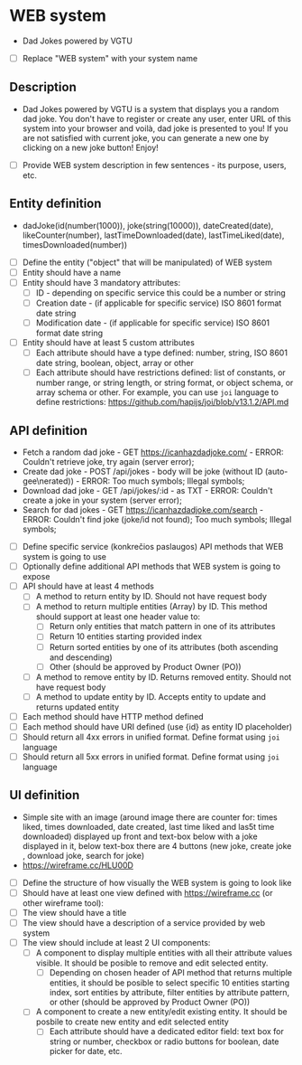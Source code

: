 # WEB system
- Dad Jokes powered by VGTU
- [ ] Replace "WEB system" with your system name

## Description
- Dad Jokes powered by VGTU is a system that displays you a random dad joke. You don't have to register or create any user, enter URL of this system into your browser and voilà, dad joke is presented to you! If you are not satisfied with current joke, you can generate a new one by clicking on a new joke button! Enjoy!

- [ ] Provide WEB system description in few sentences - its purpose, users, etc.

## Entity definition
- dadJoke(id(number(1000)), joke(string(10000)), dateCreated(date), likeCounter(number), lastTimeDownloaded(date), lastTimeLiked(date), timesDownloaded(number))

- [ ] Define the entity ("object" that will be manipulated) of WEB system
- [ ] Entity should have a name
- [ ] Entity should have 3 mandatory attributes:
    - [ ] ID - depending on specific service this could be a number or string
    - [ ] Creation date - (if applicable for specific service) ISO 8601 format date string
    - [ ] Modification date - (if applicable for specific service) ISO 8601 format date string
- [ ] Entity should have at least 5 custom attributes
    - [ ] Each attribute should have a type defined: number, string, ISO 8601 date string, boolean, object, array or other
    - [ ] Each attribute should have restrictions defined: list of constants, or number range, or string length, or string format, or object schema, or array schema or other. For example, you can use `joi` language to define restrictions: https://github.com/hapijs/joi/blob/v13.1.2/API.md

## API definition
- Fetch a random dad joke - GET https://icanhazdadjoke.com/ - ERROR: Couldn't retrieve joke, try again (server error);
- Create dad joke - POST /api/jokes - body will be joke (without ID (auto-gee\nerated)) - ERROR: Too much symbols; Illegal symbols; 
- Download dad joke - GET /api/jokes/:id - as TXT - ERROR: Couldn't create a joke in your system (server error);
- Search for dad jokes - GET https://icanhazdadjoke.com/search - ERROR: Couldn't find joke (joke/id not found); Too much symbols; Illegal symbols;

- [ ] Define specific service (konkrečios paslaugos) API methods that WEB system is going to use
- [ ] Optionally define additional API methods that WEB system is going to expose
- [ ] API should have at least 4 methods
    - [ ] A method to return entity by ID. Should not have request body
    - [ ] A method to return multiple entities (Array) by ID. This method should support at least one header value to:
        - [ ] Return only entities that match pattern in one of its attributes
        - [ ] Return 10 entities starting provided index
        - [ ] Return sorted entities by one of its attributes (both ascending and descending)
        - [ ] Other (should be approved by Product Owner (PO))
    - [ ] A method to remove entity by ID. Returns removed entity. Should not have request body
    - [ ] A method to update entity by ID. Accepts entity to update and returns updated entity
- [ ] Each method should have HTTP method defined
- [ ] Each method should have URI defined (use {id} as entity ID placeholder)
- [ ] Should return all 4xx errors in unified format. Define format using `joi` language
- [ ] Should return all 5xx errors in unified format. Define format using `joi` language

## UI definition
- Simple site with an image (around image there are counter for: times liked, times downloaded, date created, last time liked and las5t time downloaded) displayed up front and text-box below with a joke displayed in it, below text-box there are 4 buttons (new joke, create joke , download joke, search for joke)
- https://wireframe.cc/HLU00D

- [ ] Define the structure of how visually the WEB system is going to look like
- [ ] Should have at least one view defined with https://wireframe.cc (or other wireframe tool):
- [ ] The view should have a title
- [ ] The view should have a description of a service provided by web system
- [ ] The view should include at least 2 UI components:
    - [ ] A component to display multiple entities with all their attribute values visible. It should be posible to remove and edit selected entity.
        - [ ] Depending on chosen header of API method that returns multiple entities, it should be posible to select specific 10 entities starting index, sort entities by attribute, filter entities by attribute pattern, or other (should be approved by Product Owner (PO))
    - [ ] A component to create a new entity/edit existing entity. It should be posbile to create new entity and edit selected entity
        - [ ] Each attribute should have a dedicated editor field: text box for string or number, checkbox or radio buttons for boolean, date picker for date, etc.
